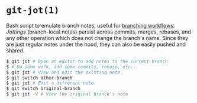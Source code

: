 # `git-jot(1)`

Bash script to emulate branch notes, useful for [branching workflows][1].
_Jottings_ (branch-local notes) persist across commits, merges, rebases, and any
other operation which does not change the branch's name. Since they are just
regular notes under the hood, they can also be easily pushed and shared.

```sh
$ git jot # Open an editor to add notes to the current branch
$ # Do some work, add some commits, rebase, etc...
$ git jot # View and edit the existing note
$ git switch other-branch
$ git jot # Edit a different note
$ git switch original-branch
$ git jot -V # View the original branch's note
```


[1]: https://git-scm.com/book/en/v2/Git-Branching-Branching-Workflows

